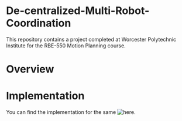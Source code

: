 # De-centralized-Multi-Robot-Coordination
This repository contains a project completed at Worcester Polytechnic Institute for the RBE-550 Motion Planning course.

# Overview

# Implementation
You can find the implementation for the same ![here](https://www.youtube.com/watch?v=PuyC30k67l0).
